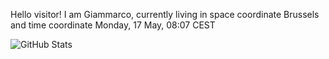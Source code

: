 Hello visitor! I am Giammarco, currently living in space coordinate Brussels and time coordinate Monday, 17 May, 08:07 CEST

![GitHub Stats](https://github-readme-stats.vercel.app/api?username=grcasanova)
